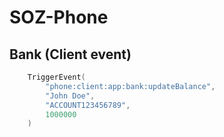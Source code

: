 # SOZ-Phone

## Bank (Client event)
````lua
    TriggerEvent(
        "phone:client:app:bank:updateBalance",
        "John Doe",
        "ACCOUNT123456789",
        1000000
    )
````
